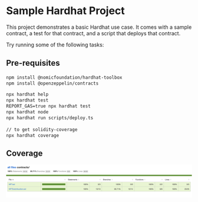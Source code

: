 # Sample Hardhat Project

This project demonstrates a basic Hardhat use case. It comes with a sample contract, a test for that contract, and a script that deploys that contract.

Try running some of the following tasks:

## Pre-requisites

```shell
npm install @nomicfoundation/hardhat-toolbox
npm install @openzeppelin/contracts
```

```shell
npx hardhat help
npx hardhat test
REPORT_GAS=true npx hardhat test
npx hardhat node
npx hardhat run scripts/deploy.ts

// to get solidity-coverage
npx hardhat coverage
```

## Coverage

![Coverage](https://github.com/Raj-Mehta2012/INFO7500_Crypto/blob/main/v2.0/screenshots/v2.0_coverage.png)
